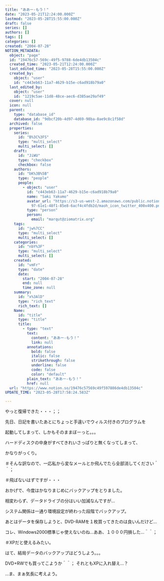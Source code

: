 ```yaml
---
title: "ああー-もう！"
date: "2023-05-21T12:24:00.000Z"
lastmod: "2023-05-28T15:55:00.000Z"
draft: false
series: []
authors: []
tags: []
categories: []
created: "2004-07-28"
NOTION_METADATA:
  object: "page"
  id: "19476c57-569c-49f5-9788-6de4db13504c"
  created_time: "2023-05-21T12:24:00.000Z"
  last_edited_time: "2023-05-28T15:55:00.000Z"
  created_by:
    object: "user"
    id: "c443eb63-11a7-4629-b15e-c6ad918b79a0"
  last_edited_by:
    object: "user"
    id: "1219c5ae-11d8-48ce-aec6-d385ae29af49"
  cover: null
  icon: null
  parent:
    type: "database_id"
    database_id: "9dbcf20b-4d97-4d69-98ba-8ae9c8c1f58d"
  archived: false
  properties:
    series:
      id: "B%3C%3FS"
      type: "multi_select"
      multi_select: []
    draft:
      id: "JiWU"
      type: "checkbox"
      checkbox: false
    authors:
      id: "bK%3B%5B"
      type: "people"
      people:
        - object: "user"
          id: "c443eb63-11a7-4629-b15e-c6ad918b79a0"
          name: "Saki Yakumo"
          avatar_url: "https://s3-us-west-2.amazonaws.com/public.notion-static.com/3ad1c4\
            97-61e1-48f1-85e8-6acf4c4fdb2d/maoh_icon_twitter_400x400.png"
          type: "person"
          person:
            email: "marqut@ziomatrix.org"
    tags:
      id: "jw%7CC"
      type: "multi_select"
      multi_select: []
    categories:
      id: "nbY%3F"
      type: "multi_select"
      multi_select: []
    created:
      id: "vmFr"
      type: "date"
      date:
        start: "2004-07-28"
        end: null
        time_zone: null
    summary:
      id: "x%3AlD"
      type: "rich_text"
      rich_text: []
    Name:
      id: "title"
      type: "title"
      title:
        - type: "text"
          text:
            content: "ああー-もう！"
            link: null
          annotations:
            bold: false
            italic: false
            strikethrough: false
            underline: false
            code: false
            color: "default"
          plain_text: "ああー-もう！"
          href: null
  url: "https://www.notion.so/19476c57569c49f597886de4db13504c"
UPDATE_TIME: "2023-05-28T17:58:24.583Z"

---
```

<link rel="stylesheet" href="https://cdn.jsdelivr.net/npm/katex@0.16.2/dist/katex.min.css" integrity="sha384-bYdxxUwYipFNohQlHt0bjN/LCpueqWz13HufFEV1SUatKs1cm4L6fFgCi1jT643X" crossorigin="anonymous">


やっと復帰できた・・・；；


先日、日記を書いたあとにちょっと手違いでウィルス付きのプログラムを


起動してしまって、しかもそのままぼーっと。。。


ハードディスクの中身がすべてきれいさっぱりと無くなってしまって、


かなりがっくり。


＃そんな訳なので、一応私から変なメールとか飛んでたら全部消してください＾＾；


＃飛ばないはずですが・・・


おかげで、今度はかなりまじめにバックアップをとりました。


相変わらず、データドライブの分はいい加減なんですが…


システム関係は一通り環境設定が終わった段階でバックアップ。


あとはデータを保存しようと、DVD-RAMを１枚買ってきたのは良いんだけど…


コレ、Windows2000標準じゃ使えないのね…ああ、１０００円損した…＾＾；


＃XPだと使えるみたい。


はて、結局データのバックアップはどうしよう。。。


DVD+RWでも買ってこようか＾＾； それともXPに入れ替え…？


…ま、まぁ気長に考えよう。

